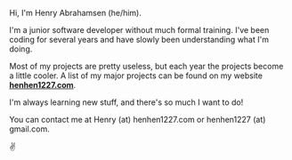 Hi, I'm Henry Abrahamsen (he/him). 

I'm a junior software developer without much formal training.
I've been coding for several years and have slowly been understanding what I'm doing.

Most of my projects are pretty useless, but each year the projects become a little cooler.
A list of my major projects can be found on my website **[henhen1227.com](https://henhen1227.com/overview)**.

I'm always learning new stuff, and there's so much I want to do!

You can contact me at Henry (at) henhen1227.com or henhen1227 (at) gmail.com.

✌️️️
